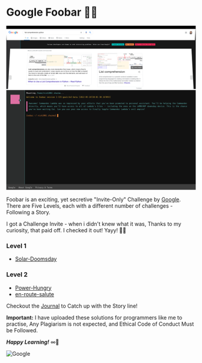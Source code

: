 
# Google Foobar 🎯🤔

![google-foobar](assets/foobar.png)
![google-foobar](assets/readme-asset.png)

Foobar is an exciting, yet secretive "Invite-Only" Challenge by [Google](https://about.google/).
There are Five Levels, each with a different number of challenges - Following a Story.

I got a Challenge Invite - when i didn't knew what it was, Thanks to my curiosity, that paid off. I checked it out! Yayy! 🤩🔥

### Level 1

- [Solar-Doomsday](https://github.com/nishant-ai/foobar-with-Google/tree/main/Level%201/solar-doomsday)

### Level 2
    
- [Power-Hungry](https://github.com/nishant-ai/foobar-with-Google/tree/main/Level%202/1%20-%20Power%20Hungry)
- [en-route-salute](https://github.com/nishant-ai/foobar-with-Google/tree/main/Level%202/2%20-%20en%20route%20salute)

Checkout the [Journal](https://github.com/nishant-ai/foobar-with-Google/blob/main/journal.md) to Catch up with the Story line!


**Important:** I have uploaded these solutions for programmers like me to practise, Any Plagiarism is not expected, and Ethical Code of Conduct Must be Followed.

**_Happy Learning!_** ∞🎯

![Google](https://img.shields.io/badge/google-4285F4?style=for-the-badge&logo=google&logoColor=white)
